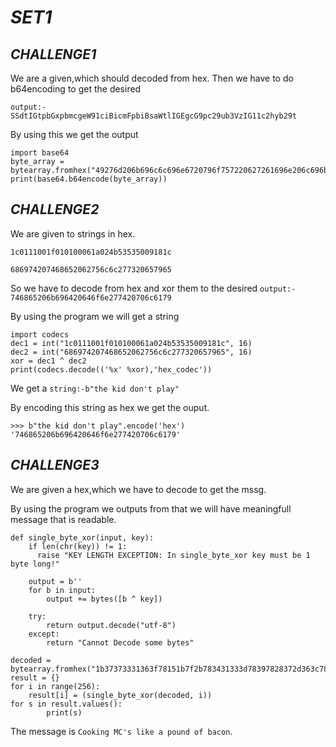 # ***SET1*** 

## *CHALLENGE1*

We are a given,which should decoded from hex.
Then we have to do b64encoding to get the desired

```output:- SSdtIGtpbGxpbmcgeW91ciBicmFpbiBsaWtlIGEgcG9pc29ub3VzIG11c2hyb29t```

By using this we get the output
```
import base64
byte_array = bytearray.fromhex("49276d206b696c6c696e6720796f757220627261696e206c696b65206120706f69736f6e6f7573206d757368726f6f6d")
print(base64.b64encode(byte_array))
```

## *CHALLENGE2*

We are given to strings in hex.

```1c0111001f010100061a024b53535009181c```

```686974207468652062756c6c277320657965```

So we have to decode from hex and xor them to 
the desired ```output:- 746865206b696420646f6e277420706c6179```

By using the program we will get a string 
```
import codecs
dec1 = int("1c0111001f010100061a024b53535009181c", 16)
dec2 = int("686974207468652062756c6c277320657965", 16)
xor = dec1 ^ dec2
print(codecs.decode(('%x' %xor),'hex_codec'))
```

We get a ```string:-b"the kid don't play"```

By encoding this string as hex we get the ouput.
```
>>> b"the kid don't play".encode('hex')
'746865206b696420646f6e277420706c6179'
```

## *CHALLENGE3*

We are given a hex,which we have to decode to get the mssg.

By using the program we outputs from that we will have meaningfull message that is readable.
```
def single_byte_xor(input, key):
    if len(chr(key)) != 1:
      raise "KEY LENGTH EXCEPTION: In single_byte_xor key must be 1 byte long!"

    output = b''
    for b in input:
        output += bytes([b ^ key])

    try:
        return output.decode("utf-8")
    except:
        return "Cannot Decode some bytes"

decoded = bytearray.fromhex("1b37373331363f78151b7f2b783431333d78397828372d363c78373e783a393b3736")
result = {}
for i in range(256):
    result[i] = (single_byte_xor(decoded, i))
for s in result.values():
        print(s)
```

The message is ```Cooking MC's like a pound of bacon```.


